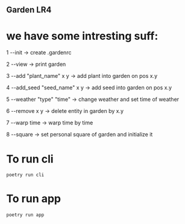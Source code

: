 ## Garden LR4
# we have some intresting suff:
1 --init -> create .gardenrc

2 --view -> print garden

3 --add "plant_name" x y -> add plant into garden on pos x.y

4 --add_seed "seed_name" x y -> add seed into garden on pos x.y

5 --weather "type" "time" -> change weather and set time of weather

6 --remove x y -> delete entity in garden by x.y

7 --warp time -> warp time by time

8 --square -> set personal square of garden and initialize it


# To run cli
 <code>poetry run cli</code>
 
 # To run app
 <code>poetry run app</code>
